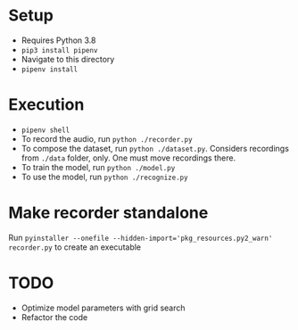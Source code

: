 # Setup
- Requires Python 3.8
- `pip3 install pipenv`
- Navigate to this directory
- `pipenv install`

# Execution
- `pipenv shell`
- To record the audio, run `python ./recorder.py`
- To compose the dataset, run `python ./dataset.py`. Considers recordings from `./data` folder, only. One must move recordings there.
- To train the model, run `python ./model.py`
- To use the model, run `python ./recognize.py`

# Make recorder standalone
Run `pyinstaller --onefile --hidden-import='pkg_resources.py2_warn' recorder.py` to create an executable

# TODO
- Optimize model parameters with grid search
- Refactor the code
